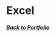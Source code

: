 # Excel
***<a href="https://github.com/MDRSamson/MaryDawnSamson-Portfolio" target="_blank">Back to Portfolio</a>***

